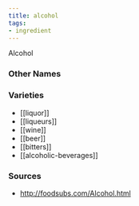 ```yaml
---
title: alcohol
tags:
- ingredient
---
```


Alcohol 

### Other Names


### Varieties

* [[liquor]]
* [[liqueurs]]
* [[wine]]
* [[beer]]
* [[bitters]]
* [[alcoholic-beverages]]

### Sources
* http://foodsubs.com/Alcohol.html
